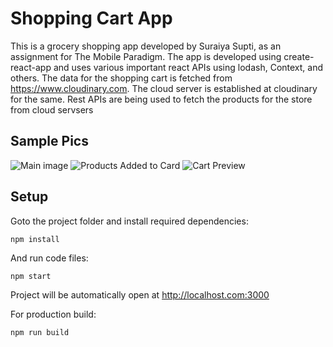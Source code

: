 # Shopping Cart App

This is a grocery shopping app developed by Suraiya Supti, as an assignment for The Mobile Paradigm. The app is developed
using create-react-app and uses various important react APIs using lodash, Context, and others.
The data for the shopping cart is fetched from https://www.cloudinary.com. The cloud server is established
at cloudinary for the same. Rest APIs are being used to fetch the products for the store from cloud servsers


## Sample Pics

![Main image](https://res.cloudinary.com/suraiya/image/upload/v1634202920/Screenshot_253_un1xar.png)
![Products Added to Card](https://res.cloudinary.com/suraiya/image/upload/v1634202920/Screenshot_255_xo7ezd.png)
![Cart Preview](https://res.cloudinary.com/suraiya/image/upload/v1634202920/Screenshot_256_i755av.png)


## Setup

Goto the project folder and install required dependencies:

```
npm install
```

And run code files:

```
npm start
```

Project will be automatically open at http://localhost.com:3000

For production build:

```
npm run build
```
